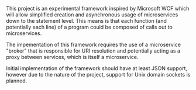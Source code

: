 This project is an experimental framework inspired by Microsoft WCF which will allow simplified creation and asynchronous usage of microservices down to the statement level. This means is that each function (and potentially each line) of a program could be composed of calls out to microservices.

The impementation of this framework requires the use of a microservice "broker" that is responsible for URI resolution and potentially acting as a proxy between services, which is itself a microservice.

Initial implementation of the framework should have at least JSON support, however due to the nature of the project, support for Unix domain sockets is planned.


